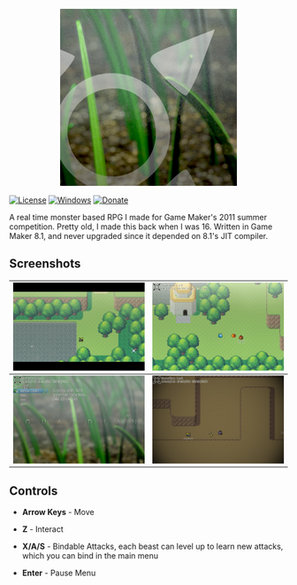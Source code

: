 <p style="text-align:center;">
  <img src="screenshots/guardian-logo.png" alt="Guardian Logo">
</p>

[![License][license-img]][license-url]
[![Windows][windows-img]][windows-url]
[![Donate][donate-img]][donate-url]

A real time monster based RPG I made for Game Maker's 2011 summer competition. Pretty old, I made this back when I was 16. Written in Game Maker 8.1, and never upgraded since it depended on 8.1's JIT compiler.

## Screenshots

| ![Main Menu](screenshots/cutscene.png) | ![Gameplay](screenshots/combat.png) |
|:-:|:-:|
| ![Editor](screenshots/menu.png) | ![Android App](screenshots/cave.png) |

## Controls

- **Arrow Keys** - Move

- **Z** - Interact

- **X/A/S** - Bindable Attacks, each beast can level up to learn new attacks, which you can bind in the main menu

- **Enter** - Pause Menu

[donate-img]: http://img.shields.io/:$-patreon-green.svg?style=flat-square
[donate-url]: https://www.patreon.com/alaingalvan
[license-img]: http://img.shields.io/:license-mit-blue.svg?style=flat-square
[license-url]: https://opensource.org/licenses/MIT  
[steam-url]: https://steamcommunity.com/sharedfiles/filedetails/?id=101432890&tscn=1350763601
[steam-img]: https://img.shields.io/badge/steam-workshop-2a2a2a.svg?style=flat-square
[windows-img]: http://img.shields.io/:download-win-03b3fe.svg?style=flat-square
[windows-url]: https://github.com/alaingalvan/guardian-gm81/raw/master/builds/windows/guardian.exe 